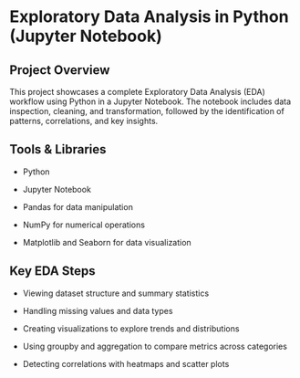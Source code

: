 # Exploratory Data Analysis in Python (Jupyter Notebook)

## Project Overview

This project showcases a complete Exploratory Data Analysis (EDA) workflow using Python in a Jupyter Notebook. The notebook includes data inspection, cleaning, and transformation, followed by the identification of patterns, correlations, and key insights.

## Tools & Libraries

- Python

- Jupyter Notebook

- Pandas for data manipulation

- NumPy for numerical operations

- Matplotlib and Seaborn for data visualization

## Key EDA Steps

- Viewing dataset structure and summary statistics

- Handling missing values and data types

- Creating visualizations to explore trends and distributions

- Using groupby and aggregation to compare metrics across categories

- Detecting correlations with heatmaps and scatter plots
